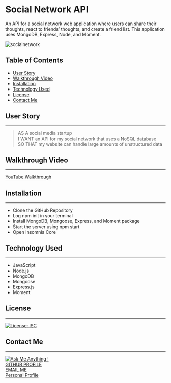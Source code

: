 # Social Network API


 An API for a social network web application where users can share their thoughts, react to friends’ thoughts, and create a friend list. This application uses MongoDB, Express, Node, and Moment.  

 ![socialnetwork](https://user-images.githubusercontent.com/72768374/116823983-40a02280-ab4d-11eb-848f-f9bd4da62f85.gif)

## Table of Contents
  * [User Story](#user-story)
  * [Walkthrough Video](#walkthrough-video)
  * [Installation](#installation)
  * [Technology Used](#technology-used)
  * [License](#license)
  * [Contact Me](#contact-me)

 ## User Story
 ***
> AS A social media startup  
> I WANT an API for my social network that uses a NoSQL database  
> SO THAT my website can handle large amounts of unstructured data  

## Walkthrough Video
***
[YouTube Walkthrough](https://youtu.be/cbAYqVyQFVc)



## Installation
***
- Clone the GitHub Repository
- Log npm init in your terminal 
- Install MongoDB, Mongoose, Express, and Moment package
- Start the server using npm start
- Open Insomnia Core

## Technology Used
***
- JavaScript
- Node.js
- MongoDB
- Mongoose
- Express.js
- Moment

## License
***
[![License: ISC](https://img.shields.io/badge/License-ISC-blue.svg)](https://opensource.org/licenses/ISC)

## Contact Me
***
[![Ask Me Anything !](https://img.shields.io/badge/Ask%20me-anything-1abc9c.svg)](https://GitHub.com/Naereen/ama)   
[GITHUB PROFILE](https://github.com/cocobeware83)  
[EMAIL ME](mailto:corycneel@gmail.com)  
[Personal Profile](https://cocobeware83.github.io/coryneel/)